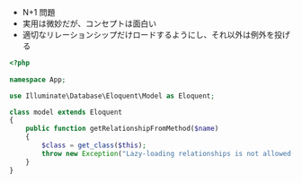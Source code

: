 - N+1 問題
- 実用は微妙だが、コンセプトは面白い
- 適切なリレーションシップだけロードするようにし、それ以外は例外を投げる

```php
<?php
	
namespace App;

use Illuminate\Database\Eloquent\Model as Eloquent;

class model extends Eloquent
{
	public function getRelationshipFromMethod($name)
	{
		$class = get_class($this);
		throw new Exception("Lazy-loading relationships is not allowed($class::$name).");
	}
}

```